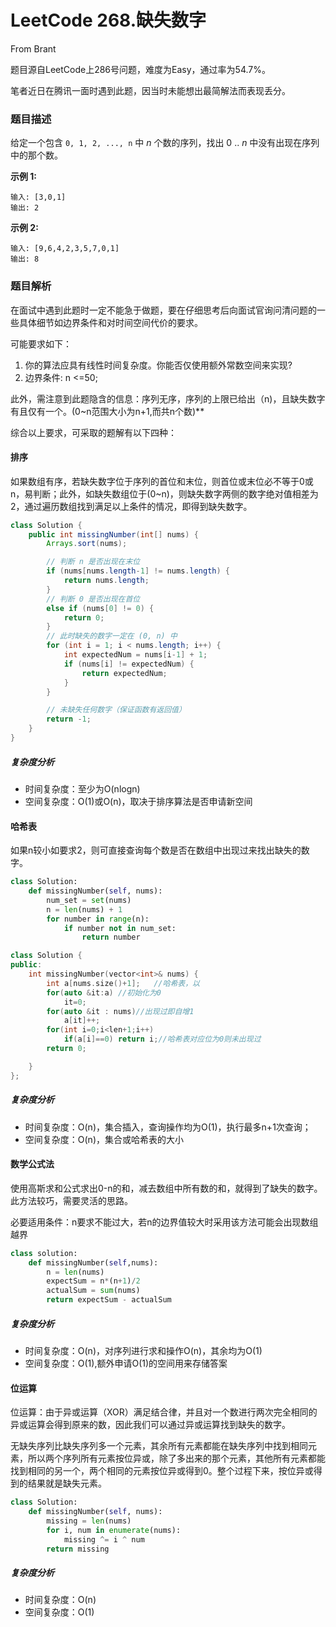 # LeetCode 268.缺失数字

From Brant

题目源自LeetCode上286号问题，难度为Easy，通过率为54.7%。

笔者近日在腾讯一面时遇到此题，因当时未能想出最简解法而表现丢分。

### 题目描述

给定一个包含 `0, 1, 2, ..., n` 中 *n* 个数的序列，找出 0 .. *n* 中没有出现在序列中的那个数。

**示例 1:**

```
输入: [3,0,1]
输出: 2
```

**示例 2:**

```
输入: [9,6,4,2,3,5,7,0,1]
输出: 8
```

### 题目解析

在面试中遇到此题时一定不能急于做题，要在仔细思考后向面试官询问清问题的一些具体细节如边界条件和对时间空间代价的要求。

可能要求如下：

1. 你的算法应具有线性时间复杂度。你能否仅使用额外常数空间来实现?
2. 边界条件: n <=50;

此外，需注意到此题隐含的信息：序列无序，序列的上限已给出（n)，且缺失数字有且仅有一个。(0~n范围大小为n+1,而共n个数)**

综合以上要求，可采取的题解有以下四种：

#### 排序

如果数组有序，若缺失数字位于序列的首位和末位，则首位或末位必不等于0或n，易判断；此外，如缺失数组位于(0~n)，则缺失数字两侧的数字绝对值相差为2，通过遍历数组找到满足以上条件的情况，即得到缺失数字。

```java
class Solution {
    public int missingNumber(int[] nums) {
        Arrays.sort(nums);

        // 判断 n 是否出现在末位
        if (nums[nums.length-1] != nums.length) {
            return nums.length;
        }
        // 判断 0 是否出现在首位
        else if (nums[0] != 0) {
            return 0;
        }
        // 此时缺失的数字一定在 (0, n) 中
        for (int i = 1; i < nums.length; i++) {
            int expectedNum = nums[i-1] + 1;
            if (nums[i] != expectedNum) {
                return expectedNum;
            }
        }

        // 未缺失任何数字（保证函数有返回值）
        return -1;
    }
}
```

##### 复杂度分析

* 时间复杂度：至少为O(nlogn)
* 空间复杂度：O(1)或O(n)，取决于排序算法是否申请新空间

#### 哈希表

如果n较小如要求2，则可直接查询每个数是否在数组中出现过来找出缺失的数字。

```python
class Solution:
    def missingNumber(self, nums):
        num_set = set(nums)
        n = len(nums) + 1
        for number in range(n):
            if number not in num_set:
                return number
```

```C++
class Solution {
public:
    int missingNumber(vector<int>& nums) {
        int a[nums.size()+1];	//哈希表，以
        for(auto &it:a)	//初始化为0
            it=0;
        for(auto &it : nums)//出现过即自增1
            a[it]++;
        for(int i=0;i<len+1;i++)
            if(a[i]==0) return i;//哈希表对应位为0则未出现过
        return 0;

    }
};
```

##### 复杂度分析

* 时间复杂度：O(n)，集合插入，查询操作均为O(1)，执行最多n+1次查询；
* 空间复杂度：O(n)，集合或哈希表的大小

#### 数学公式法

使用高斯求和公式求出0-n的和，减去数组中所有数的和，就得到了缺失的数字。此方法较巧，需要灵活的思路。

必要适用条件：n要求不能过大，若n的边界值较大时采用该方法可能会出现数组越界

```python
class solution:
    def missingNumber(self,nums):
        n = len(nums)
        expectSum = n*(n+1)/2
        actualSum = sum(nums)
        return expectSum - actualSum
```

##### 复杂度分析

* 时间复杂度：O(n)，对序列进行求和操作O(n)，其余均为O(1)
* 空间复杂度：O(1),额外申请O(1)的空间用来存储答案

#### 位运算

位运算：由于异或运算（XOR）满足结合律，并且对一个数进行两次完全相同的异或运算会得到原来的数，因此我们可以通过异或运算找到缺失的数字。

无缺失序列比缺失序列多一个元素，其余所有元素都能在缺失序列中找到相同元素，所以两个序列所有元素按位异或，除了多出来的那个元素，其他所有元素都能找到相同的另一个，两个相同的元素按位异或得到0。整个过程下来，按位异或得到的结果就是缺失元素。

```python
class Solution:
    def missingNumber(self, nums):
        missing = len(nums)
        for i, num in enumerate(nums):
            missing ^= i ^ num
        return missing

```

##### 复杂度分析

* 时间复杂度：O(n)
* 空间复杂度：O(1)
